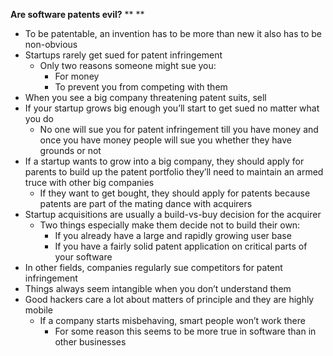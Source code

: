 **Are software patents evil?**
**
**
- To be patentable, an invention has to be more than new it also has to be non-obvious
- Startups rarely get sued for patent infringement
	- Only two reasons someone might sue you:
		- For money 
		- To prevent you from competing with them
- When you see a big company threatening patent suits, sell
- If your startup grows big enough you’ll start to get sued no matter what you do
	- No one will sue you for patent infringement till you have money and once you have money people will sue you whether they have grounds or not
- If a startup wants to grow into a big company, they should apply for parents to build up the patent portfolio they’ll need to maintain an armed truce with other big companies
	- If they want to get bought, they should apply for patents because patents are part of the mating dance with acquirers
- Startup acquisitions are usually a build-vs-buy decision for the acquirer
	- Two things especially make them decide not to build their own:
		- If you already have a large and rapidly growing user base
		- If you have a fairly solid patent application on critical parts of your software
- In other fields, companies regularly sue competitors for patent infringement
- Things always seem intangible when you don’t understand them
- Good hackers care a lot about matters of principle and they are highly mobile
	- If a company starts misbehaving, smart people won’t work there
		- For some reason this seems to be more true in software than in other businesses

